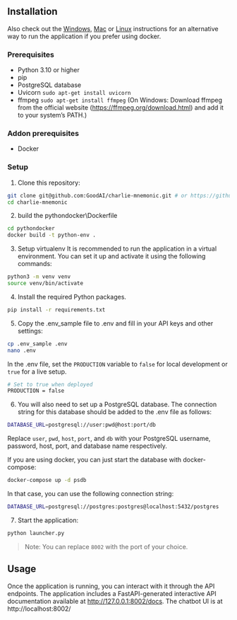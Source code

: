 ## Installation

Also check out the [Windows](WININSTALL.md), [Mac](MACINSTALL.md) or [Linux](LINUXINSTALL.md) instructions for an alternative way to run the application if you prefer using docker.

### Prerequisites

- Python 3.10 or higher
- pip
- PostgreSQL database
- Uvicorn `sudo apt-get install uvicorn`
- ffmpeg `sudo apt-get install ffmpeg` (On Windows: Download ffmpeg from the official
  website (https://ffmpeg.org/download.html) and add it to your system’s PATH.)

### Addon prerequisites

- Docker

### Setup

1. Clone this repository:

```bash
git clone git@github.com:GoodAI/charlie-mnemonic.git # or https://github.com/GoodAI/charlie-mnemonic.git
cd charlie-mnemonic
```


2. build the pythondocker\Dockerfile

```bash
cd pythondocker
docker build -t python-env .
```

3. Setup virtualenv
   It is recommended to run the application in a virtual environment. You can set it up and activate it using the
   following commands:

```bash
python3 -m venv venv
source venv/bin/activate
```

4. Install the required Python packages.

```bash
pip install -r requirements.txt
```

5. Copy the .env_sample file to .env and fill in your API keys and other settings:

```bash
cp .env_sample .env
nano .env
```

In the .env file, set the `PRODUCTION` variable to `false` for local development or `true` for a live setup.

```bash
# Set to true when deployed
PRODUCTION = false
```

6. You will also need to set up a PostgreSQL database. The connection string for this database should be added to the
   .env file as follows:

```bash
DATABASE_URL=postgresql://user:pwd@host:port/db
```

Replace `user`, `pwd`, `host`, `port`, and `db` with your PostgreSQL username, password, host, port, and database name
respectively.

If you are using docker, you can just start the database with docker-compose:

```bash
docker-compose up -d psdb
```

In that case, you can use the following connection string:

```bash
DATABASE_URL=postgresql://postgres:postgres@localhost:5432/postgres
```


7. Start the application:

```bash
python launcher.py
```

> Note: You can replace `8002` with the port of your choice.

## Usage

Once the application is running, you can interact with it through the API endpoints. The application includes a
FastAPI-generated interactive API documentation available at http://127.0.0.1:8002/docs.
The chatbot UI is at http://localhost:8002/